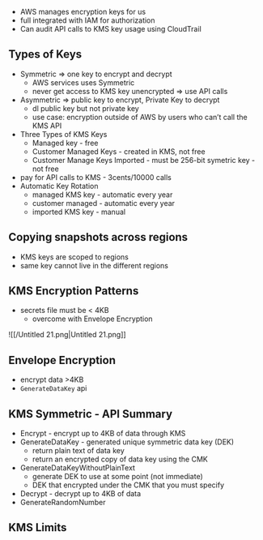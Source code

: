   
- AWS manages encryption keys for us
- full integrated with IAM for authorization
- Can audit API calls to KMS key usage using CloudTrail

## Types of Keys

- Symmetric ⇒ one key to encrypt and decrypt
    - AWS services uses Symmetric
    - never get access to KMS key unencrypted ⇒ use API calls
- Asymmetric ⇒ public key to encrypt, Private Key to decrypt
    - dl public key but not private key
    - use case: encryption outside of AWS by users who can’t call the KMS API
- Three Types of KMS Keys
    - Managed key - free
    - Customer Managed Keys - created in KMS, not free
    - Customer Manage Keys Imported - must be 256-bit symetric key - not free
- pay for API calls to KMS - 3cents/10000 calls
- Automatic Key Rotation
    - managed KMS key - automatic every year
    - customer managed - automatic every year
    - imported KMS key - manual

## Copying snapshots across regions

- KMS keys are scoped to regions
- same key cannot live in the different regions

## KMS Encryption Patterns

- secrets file must be < 4KB
    - overcome with Envelope Encryption

![[/Untitled 21.png|Untitled 21.png]]

## Envelope Encryption

- encrypt data >4KB
- `GenerateDataKey` api

  

## KMS Symmetric - API Summary

- Encrypt - encrypt up to 4KB of data through KMS
- GenerateDataKey - generated unique symmetric data key (DEK)
    - return plain text of data key
    - return an encrypted copy of data key using the CMK
- GenerateDataKeyWithoutPlainText
    - generate DEK to use at some point (not immediate)
    - DEK that encrypted under the CMK that you must specify
- Decrypt - decrypt up to 4KB of data
- GenerateRandomNumber

## KMS Limits
